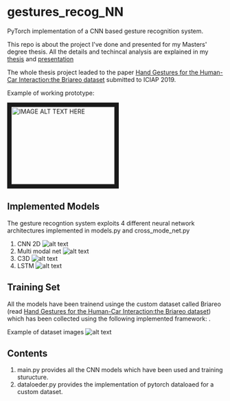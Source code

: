# gestures_recog_NN

PyTorch implementation of a CNN based gesture recognition system.

This repo is about the project I've done and presented for my Masters' degree thesis. 
All the details and techincal analysis are explained in my [thesis](https://github.com/manganarofabio/gestures_recog_NN/blob/master/docs/Tesi_Manganaro_Fabio.pdf) and [presentation](https://github.com/manganarofabio/gestures_recog_NN/blob/master/docs/Manganaro_Fabio_tesi_magistrale_esposizione.pdf)

The whole thesis project leaded to the paper [Hand Gestures for the Human-Car Interaction:the Briareo dataset](https://github.com/manganarofabio/gestures_recog_NN/blob/master/docs/ICIAP19___Hand_Gestures.pdf) submitted to ICIAP 2019.

Example of working prototype:

<a href="http://www.youtube.com/watch?feature=player_embedded&v=YOUTUBE_VIDEO_ID_HERE
" target="_blank"><img src="http://img.youtube.com/vi/YOUTUBE_VIDEO_ID_HERE/0.jpg" 
alt="IMAGE ALT TEXT HERE" width="240" height="180" border="10" /></a>

## Implemented Models
The gesture recogntion system exploits 4 different neural network architectures implemented in models.py and cross_mode_net.py

1) CNN 2D
![alt text](https://github.com/manganarofabio/gestures_recog_NN/blob/master/imgs/densenet2.jpg)
2) Multi modal net
![alt text](https://github.com/manganarofabio/gestures_recog_NN/blob/master/imgs/cross_depth_ir_rgb.png)
3) C3D
![alt text](https://github.com/manganarofabio/gestures_recog_NN/blob/master/imgs/C3D_model.png)
4) LSTM
![alt text](https://github.com/manganarofabio/gestures_recog_NN/blob/master/imgs/lstm_model.png)

## Training Set

All the models have been trainend usinge the custom dataset called Briareo (read [Hand Gestures for the Human-Car Interaction:the Briareo dataset](https://github.com/manganarofabio/gestures_recog_NN/blob/master/docs/ICIAP19___Hand_Gestures.pdf)) which has been collected using the following implemented framework: .


Example of dataset images
![alt text](https://github.com/manganarofabio/gestures_recog_NN/blob/master/gesti.jpg)

## Contents
1) main.py provides all the CNN models which have been used and training sturucture.
2) dataloeder.py provides the implementation of pytorch dataloaed for a custom dataset.
